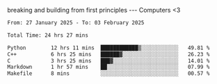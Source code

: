 breaking and building from first principles --- Computers <3

<!--START_SECTION:waka-->

```txt
From: 27 January 2025 - To: 03 February 2025

Total Time: 24 hrs 27 mins

Python        12 hrs 11 mins  ████████████▒░░░░░░░░░░░░   49.81 %
C++           6 hrs 25 mins   ██████▓░░░░░░░░░░░░░░░░░░   26.23 %
C             3 hrs 25 mins   ███▓░░░░░░░░░░░░░░░░░░░░░   14.01 %
Markdown      1 hr 57 mins    ██░░░░░░░░░░░░░░░░░░░░░░░   07.99 %
Makefile      8 mins          ░░░░░░░░░░░░░░░░░░░░░░░░░   00.57 %
```

<!--END_SECTION:waka-->
